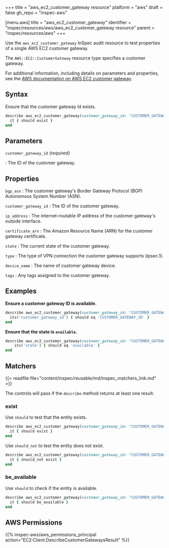 +++
title = "aws_ec2_customer_gateway resource"
platform = "aws"
draft = false
gh_repo = "inspec-aws"

[menu.aws]
title = "aws_ec2_customer_gateway"
identifier = "inspec/resources/aws/aws_ec2_customer_gateway resource"
parent = "inspec/resources/aws"
+++

Use the `aws_ec2_customer_gateway` InSpec audit resource to test properties of a single AWS EC2 customer gateway.

The `AWS::EC2::CustomerGateway` resource type specifies a customer gateway.

For additional information, including details on parameters and properties, see the [AWS documentation on AWS EC2 customer gateway](https://docs.aws.amazon.com/AWSCloudFormation/latest/UserGuide/aws-resource-ec2-customer-gateway.html).

## Syntax

Ensure that the customer gateway Id exists.

```ruby
describe aws_ec2_customer_gateway(customer_gateway_id: "CUSTOMER_GATEWAY_ID") do
  it { should exist }
end
```

## Parameters

`customer_gateway_id` _(required)_

: The ID of the customer gateway.

## Properties

`bgp_asn`
: The customer gateway's Border Gateway Protocol (BGP) Autonomous System Number (ASN).

`customer_gateway_id`
: The ID of the customer gateway.

`ip_address`
: The internet-routable IP address of the customer gateway's outside interface.

`certificate_arn`
: The Amazon Resource Name (ARN) for the customer gateway certificate.

`state`
: The current state of the customer gateway.

`type`
: The type of VPN connection the customer gateway supports (ipsec.1).

`device_name`
: The name of customer gateway device.

`tags`
: Any tags assigned to the customer gateway.

## Examples

**Ensure a customer gateway ID is available.**

```ruby
describe aws_ec2_customer_gateway(customer_gateway_id: "CUSTOMER_GATEWAY_ID") do
  its('customer_gateway_id') { should eq 'CUSTOMER_GATEWAY_ID' }
end
```

**Ensure that the state is `available`.**

```ruby
describe aws_ec2_customer_gateway(customer_gateway_id: "CUSTOMER_GATEWAY_ID") do
    its('state') { should eq 'available' }
end
```

## Matchers

{{< readfile file="content/inspec/reusable/md/inspec_matchers_link.md" >}}

The controls will pass if the `describe` method returns at least one result.

### exist

Use `should` to test that the entity exists.

```ruby
describe aws_ec2_customer_gateway(customer_gateway_id: "CUSTOMER_GATEWAY_ID") do
  it { should exist }
end
```

Use `should_not` to test the entity does not exist.

```ruby
describe aws_ec2_customer_gateway(customer_gateway_id: "CUSTOMER_GATEWAY_ID") do
  it { should_not exist }
end
```

### be_available

Use `should` to check if the entity is available.

```ruby
describe aws_ec2_customer_gateway(customer_gateway_id: "CUSTOMER_GATEWAY_ID") do
  it { should be_available }
end
```

## AWS Permissions

{{% inspec-aws/aws_permissions_principal action="EC2:Client:DescribeCustomerGatewaysResult" %}}
